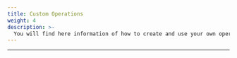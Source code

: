 ```yaml
---
title: Custom Operations
weight: 4
description: >-
  You will find here information of how to create and use your own operations in Beagle Flutter.
---
```


---

<!-- todo -->
